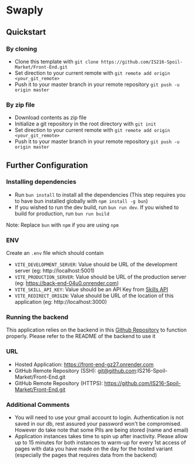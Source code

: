 # Swaply

## Quickstart

### By cloning

- Clone this template with `git clone https://github.com/IS216-Spoil-Market/Front-End.git`
- Set direction to your current remote with `git remote add origin <your_git_remote>`
- Push it to your master branch in your remote repository `git push -u origin master`

### By zip file

- Download contents as zip file
- Initialize a git repository in the root directory with `git init`
- Set direction to your current remote with `git remote add origin <your_git_remote>`
- Push it to your master branch in your remote repository `git push -u origin master`

## Further Configuration

### Installing dependencies

- Run `bun install` to install all the dependencies (This step requires you to have bun installed globally with `npm install -g bun`)
- If you wished to run the dev build, run `bun run dev`. If you wished to build for production, run `bun run build` 

Note: Replace `bun` with `npm` if you are using `npm`

### ENV

Create an `.env` file which should contain
- `VITE_DEVELOPMENT_SERVER`: Value should be URL of the development server (eg: http://localhost:5001)
- `VITE_PRODUCTION_SERVER`: Value should be URL of the production server (eg: https://back-end-04u0.onrender.com)
- `VITE_SKILL_API_KEY`: Value should be an API Key from [Skills API](https://apilayer.com/marketplace/skills-api)
- `VITE_REDIRECT_ORIGIN`: Value should be URL of the location of this application (eg: http://localhost:3000)


### Running the backend

This application relies on the backend in this [Github Repository](https://github.com/IS216-Spoil-Market/Back-End) to function properly. Please refer to the README of the backend to use it

### URL

- Hosted Application: https://front-end-gz27.onrender.com
- GitHub Remote Repository (SSH): git@github.com:IS216-Spoil-Market/Front-End.git
- GitHub Remote Repository (HTTPS): https://github.com/IS216-Spoil-Market/Front-End.git

### Additional Comments

- You will need to use your gmail account to login. Authentication is not saved in our db, rest assured your password won't be compromised. However do take note that some PIIs are being stored (name and email)
- Application instances takes time to spin up after inactivity. Please allow up to 15 minutes for both instances to warm-up for every 1st access of pages with data you have made on the day for the hosted variant (especially the pages that requires data from the backend)